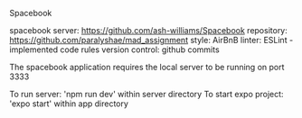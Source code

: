 Spacebook

spacebook server: https://github.com/ash-williams/Spacebook
repository: https://github.com/paralyshae/mad_assignment
style: AirBnB
linter: ESLint - implemented code rules
version control: github commits

The spacebook application requires the local server to be running on port 3333

To run server: 'npm run dev' within server directory
To start expo project: 'expo start' within app directory
